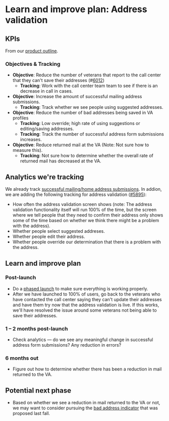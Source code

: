 # Learn and improve plan: Address validation

## KPIs

From our [product outline](https://github.com/department-of-veterans-affairs/va.gov-team/blob/master/products/identity-personalization/change-address/address-validation/product-outline.md#kpis).

### Objectives & Tracking
- **Objective**: Reduce the number of veterans that report to the call center that they can't save their addresses (#[6012](https://github.com/department-of-veterans-affairs/va.gov-team/issues/6012))
  - **Tracking**: Work with the call center team team to see if there is an decrease in call in cases.
- **Objective**: Increase the amount of successful mailing address submissions.
  - **Tracking**: Track whether we see people using suggested addresses.
- **Objective**: Reduce the number of bad addresses being saved in VA profiles
  - **Tracking**: Low override; high rate of using suggestions or editing/saving addresses.
  - **Tracking**: Track the number of successful address form submissions increases.
- **Objective**: Reduce returned mail at the VA (Note: Not sure how to measure this).
  - **Tracking**: Not sure how to determine whether the overall rate of returned mail has decreased at the VA.

## Analytics we're tracking

We already track [successful mailing/home address submissions](https://analytics.google.com/analytics/web/#/report/content-event-events/a50123418w177519031p176188361/explorer-segmentExplorer.segmentId=analytics.eventAction&explorer-table.plotKeys=%5B%5D&explorer-table.rowStart=0&explorer-table.rowCount=25&_r.drilldown=analytics.eventLabel:profile-transaction/). In addion, we are adding the following tracking for address validation ([#5895](https://github.com/department-of-veterans-affairs/va.gov-team/issues/5895)):

- How often the address validation screen shows (note: The address validation functionality itself will run 100% of the time, but the screen where we tell people that they need to confirm their address only shows some of the time based on whether we think there might be a problem with the address).
- Whether people select suggested addreses.
- Whether people edit their address.
- Whether people override our determination that there is a problem with the address.

## Learn and improve plan

### Post-launch

- Do a [phased launch](https://github.com/department-of-veterans-affairs/va.gov-team/blob/master/products/identity-personalization/change-address/address-validation/release-plan.md) to make sure everything is working properly.
- After we have launched to 100% of users, go back to the veterans who have contacted the call center saying they can't update their addresses and have them try now that the address validation is live. If this works, we'll have resolved the issue around some veterans not being able to save their addresses.

### 1 – 2 months post-launch

- Check analytics — do we see any meaningful change in successful address form submissions? Any reduction in errors?

### 6 months out

- Figure out how to determine whether there has been a reduction in mail returned to the VA.

## Potential next phase

- Based on whether we see a reduction in mail returned to the VA or not, we may want to consider pursuing the [bad address indicator](https://github.com/department-of-veterans-affairs/va.gov-team/blob/master/products/identity-personalization/change-address/bad-address-indicator/product-outline.md) that was proposed last fall.

